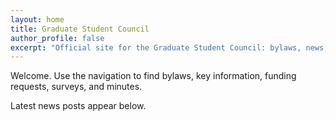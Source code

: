 ```yaml
---
layout: home
title: Graduate Student Council
author_profile: false
excerpt: "Official site for the Graduate Student Council: bylaws, news, funding, surveys, and minutes."
---
```


Welcome. Use the navigation to find bylaws, key information, funding requests, surveys, and minutes.

Latest news posts appear below.
